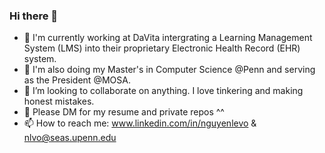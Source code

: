 ### Hi there 👋

<!--
**NguyenLeVo/NguyenLeVo** is a ✨ _special_ ✨ repository because its `README.md` (this file) appears on your GitHub profile.

Here are some ideas to get you started:

- 🔭 I’m currently working on speech to spectrogram recognition, ethnic groups classifier, and generative adversarial image enhancement.
- 🌱 I’m currently learning deep learning with FastAI (cliche) by making projects as I go. And I love Python.
- 👯 I’m looking to collaborate on anything. I love tinkering from embedded hardware to using ml for image classification.
- 💬 Ask me about how I applied first principles to pivot from mechanical engineering to computer science. 
- 📫 How to reach me: linkedin.com/in/nguyenlevo & nlvo@seas.upenn.edu
-->

- 🔭 I'm currently working at DaVita intergrating a Learning Management System (LMS) into their proprietary Electronic Health Record (EHR) system.
- 🌱 I'm also doing my Master's in Computer Science @Penn and serving as the President @MOSA.
- 👯 I’m looking to collaborate on anything. I love tinkering and making honest mistakes.
- 🌱 Please DM for my resume and private repos ^^
- 📫 How to reach me: www.linkedin.com/in/nguyenlevo & nlvo@seas.upenn.edu
